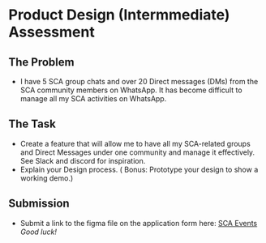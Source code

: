 # Product Design (Intermmediate)  Assessment  

## The Problem
- I have 5 SCA group chats and over 20 Direct messages (DMs)  from the SCA community members on WhatsApp. It has become difficult to manage all my SCA activities on WhatsApp.


## The Task 
- Create a feature that will allow me to have all my SCA-related groups and Direct Messages under one community and manage it effectively. See Slack and discord for inspiration.
- Explain your Design process.
( Bonus: Prototype your design to show a working demo.) 


## Submission 
- Submit a link to the figma file on the application form here: [SCA Events](http://shecodeafrica.org/events) 
*Good luck!*

